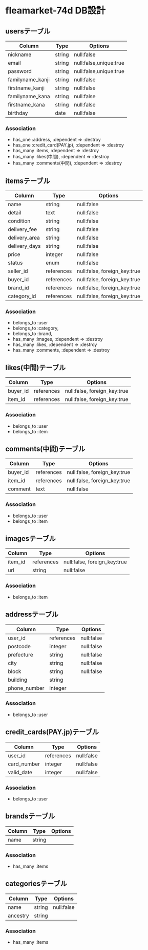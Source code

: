 # fleamarket-74d DB設計
## usersテーブル
|Column|Type|Options|
|------|----|-------|
|nickname|string|null:false|
|email|string|null:false,unique:true|
|password|string|null:false,unique:true| 
|familyname_kanji|string|null:false|
|firstname_kanji|string|null:false|
|familyname_kana|string|null:false|
|firstname_kana|string|null:false|
|birthday|date|null:false|
### Association
- has_one :address, :dependent => :destroy
- has_one :credit_card(PAY.jp), :dependent => :destroy
- has_many :items, :dependent => :destroy
- has_many :likes(中間), :dependent => :destroy
- has_many :comments(中間), :dependent => :destroy

## itemsテーブル
|Column|Type|Options|
|------|----|-------|
|name|string|null:false|
|detail|text|null:false|
|condition|string|null:false|
|delivery_fee|string|null:false|
|delivery_area|string|null:false|
|delivery_days|string|null:false|
|price|integer|null:false|
|status|enum|null:false|
|seller_id|references|null:false, foreign_key:true|
|buyer_id|references|null:false, foreign_key:true|
|brand_id|references|null:false, foreign_key:true|
|category_id|references|null:false, foreign_key:true|
### Association
- belongs_to :user
- belongs_to :category, 
- belongs_to :brand, 
- has_many :images, :dependent => :destroy
- has_many :likes, :dependent => :destroy
- has_many :comments, :dependent => :destroy

## likes(中間)テーブル
|Column|Type|Options|
|------|----|-------|
|buyer_id|references|null:false, foreign_key:true|
|item_id|references|null:false, foreign_key:true|
### Association
- belongs_to :user
- belongs_to :item


## comments(中間)テーブル
|Column|Type|Options|
|------|----|-------|
|buyer_id|references|null:false, foreign_key:true|
|item_id|references|null:false, foreign_key:true|
|comment|text|null:false|
### Association
- belongs_to :user
- belongs_to :item

## imagesテーブル
|Column|Type|Options|
|------|----|-------|
|item_id|references|null:false, foreign_key:true|
|url|string|null:false|
### Association
- belongs_to :item


## addressテーブル
|Column|Type|Options|
|------|----|-------|
|user_id|references|null:false|
|postcode|integer|null:false|
|prefecture|string|null:false|
|city|string|null:false|
|block|string|null:false|
|building|string|
|phone_number|integer|
### Association
- belongs_to :user

## credit_cards(PAY.jp)テーブル
|Column|Type|Options|
|------|----|-------|
|user_id|references|null:false|
|card_number|integer|null:false|
|valid_date|integer|null:false|
### Association
- belongs_to :user

## brandsテーブル
|Column|Type|Options|
|------|----|-------|
|name|string|
### Association
- has_many :items

## categoriesテーブル
|Column|Type|Options|
|------|----|-------|
|name|string|null:false|
|ancestry|string|
### Association
- has_many :items
